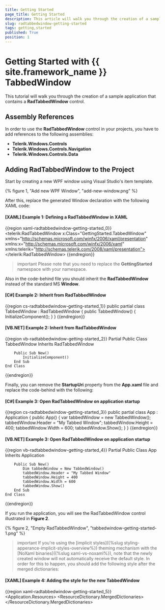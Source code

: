 ```yaml
---
title: Getting Started
page_title: Getting Started
description: This article will walk you through the creation of a sample application that contains a RadTabbedWindow control.
slug: radtabbedwindow-getting-started
tags: getting,started
published: True
position: 1
---
```


# Getting Started with {{ site.framework_name }} TabbedWindow

This tutorial will walk you through the creation of a sample application that contains a __RadTabbedWindow__ control. 

## Assembly References

In order to use the __RadTabbedWindow__ control in your projects, you have to add references to the following assemblies:			

* __Telerik.Windows.Controls__
* __Telerik.Windows.Controls.Navigation__
* __Telerik.Windows.Controls.Data__

## Adding RadTabbedWindow to the Project

Start by creating a new WPF window using Visual Studio's item template.

{% figure 1, "Add new WPF Window", "add-new-window.png" %}

After this, replace the generated Window declaration with the following XAML code:

#### __[XAML] Example 1: Defining a RadTabbedWindow in XAML__

{{region xaml-radtabbedwindow-getting-started_0}}
    <telerik:RadTabbedWindow x:Class="GettingStarted.TabbedWindow"
                xmlns="http://schemas.microsoft.com/winfx/2006/xaml/presentation"
                xmlns:x="http://schemas.microsoft.com/winfx/2006/xaml"
                xmlns:telerik="http://schemas.telerik.com/2008/xaml/presentation">
    </telerik:RadTabbedWindow>
{{endregion}}

>important Please note that you need to replace the **GettingStarted** namespace with your namespace.

Also in the code-behind file you should inherit the __RadTabbedWindow__ instead of the standard MS __Window__.

#### __[C#] Example 2: Inherit from RadTabbedWindow__

{{region cs-radtabbedwindow-getting-started_1}}
    public partial class TabbedWindow : RadTabbedWindow
    {
        public TabbedWindow()
        {
            InitializeComponent();
        }
    }
{{endregion}}

#### __[VB.NET] Example 2: Inherit from RadTabbedWindow__

{{region vb-radtabbedwindow-getting-started_2}}
	Partial Public Class TabbedWindow
		Inherits RadTabbedWindow

		Public Sub New()
			InitializeComponent()
		End Sub
	End Class
{{endregion}}

Finally, you can remove the **StartupUri** property from the **App.xaml** file and replace the code-behind with the following:

#### __[C#] Example 3: Open RadTabbedWindow on application startup__

{{region cs-radtabbedwindow-getting-started_3}}
    public partial class App : Application
    {
        public App()
        {
            var tabbedWindow = new TabbedWindow();
            tabbedWindow.Header = "My Tabbed Window";
            tabbedWindow.Height = 400;
            tabbedWindow.Width = 600;
            tabbedWindow.Show();
        }
    }
{{endregion}}

#### __[VB.NET] Example 3: Open RadTabbedWindow on application startup__

{{region vb-radtabbedwindow-getting-started_4}}
	Partial Public Class App
		Inherits Application

		Public Sub New()
			Dim tabbedWindow = New TabbedWindow()
			tabbedWindow.Header = "My Tabbed Window"
			tabbedWindow.Height = 400
			tabbedWindow.Width = 600
			tabbedWindow.Show()
		End Sub
	End Class
{{endregion}}

If you run the application, you will see the RadTabbedWindow control illustrated in __Figure 2__. 

{% figure 2, "Empty RadTabbedWindow", "tabbedwindow-getting-started-1.png" %}

>important If you're using the [implicit styles]({%slug styling-apperance-implicit-styles-overview%}) theming mechanism with the [NoXaml binaries]({%slug xaml-vs-noxaml%}), note that the newly created window will not automatically receive the default style. In order for this to happen, you should add the following style after the merged dictionaries:

#### __[XAML] Example 4: Adding the style for the new TabbedWindow__

{{region xaml-radtabbedwindow-getting-started_5}}
    <Application.Resources>
        <ResourceDictionary>
            <ResourceDictionary.MergedDictionaries>
                <ResourceDictionary Source="Themes/System.Windows.xaml" />
                <ResourceDictionary Source="Themes/Telerik.Windows.Controls.xaml" />
                <ResourceDictionary Source="Themes/Telerik.Windows.Controls.Navigation.xaml" />
            </ResourceDictionary.MergedDictionaries>
            <Style TargetType="local:TabbedWindow" BasedOn="{StaticResource RadTabbedWindowStyle}" />
        </ResourceDictionary>
    </Application.Resources>
{{endregion}}

## Add Tabs

You can add tabs to the window by directly defining them as its content.

#### __[XAML] Example 5: Adding Tabs to RadTabbedWindow in XAML__

{{region xaml-radtabbedwindow-getting-started_6}}
    <telerik:RadTabbedWindow x:Class="GettingStarted.TabbedWindow"
                xmlns="http://schemas.microsoft.com/winfx/2006/xaml/presentation"
                xmlns:x="http://schemas.microsoft.com/winfx/2006/xaml"
                xmlns:telerik="http://schemas.telerik.com/2008/xaml/presentation">
        <telerik:RadTabItem Header="Microsoft">
            <TextBlock Text="Microsoft Content" />
        </telerik:RadTabItem>
        <telerik:RadTabItem Header="Google">
            <TextBlock Text="Google Content" />
        </telerik:RadTabItem>
        <telerik:RadTabItem Header="Progress">
            <TextBlock Text="Progress Content" />
        </telerik:RadTabItem>
    </telerik:RadTabbedWindow>
{{endregion}}

Upon running the application, your RadTabbedWindow should now be populated with tabs as shown on **Figure 3**.

{% figure 3, "RadTabbedWindow with tabs", "tabbedwindow-getting-started-2.png" %}

Alternatively, you can set the **ItemsSource** property of the control or bind it to a collection in your viewmodel. You can find an example of how to do this in the [Data Binding]({%slug radtabbedwindow-data-binding%}) article.

## Setting a Theme

The controls from our suite support different themes. You can see how to apply a theme different than the default one in the [Setting a Theme]({%slug styling-apperance-implicit-styles-overview%}) help article.

>important Changing the theme using implicit styles will affect all controls that have styles defined in the merged resource dictionaries. This is applicable only for the controls in the scope in which the resources are merged. 

To change the theme, you can follow the steps below:
* Choose between the themes and add reference to the corresponding theme assembly (ex: **Telerik.Windows.Themes.Windows8.dll**). You can see the different themes applied in the **Theming** examples from our [WPF Controls Examples](https://demos.telerik.com/wpf/) application.

* Merge the resource dictionaries with the namespace required for the controls that you are using from the theme assembly. For __RadTabbedWindow__, you will need to merge the following resource dictionaries:

	* __System.Windows.xaml__
	* __Telerik.Windows.Controls.xaml__
	* __Telerik.Windows.Controls.Navigation.xaml__

__Example 6__ demonstrates how to merge the resource dictionaries so that they are applied globally for the entire application.

#### __[XAML] Example 6: Merge the ResourceDictionaries__  
{{region xaml-radtabbedwindow-getting-started_7}}
		<Application.Resources>
			<ResourceDictionary>
				<ResourceDictionary.MergedDictionaries>
	                <ResourceDictionary Source="/Telerik.Windows.Themes.Windows8;component/Themes/System.Windows.xaml"/>
	                <ResourceDictionary Source="/Telerik.Windows.Themes.Windows8;component/Themes/Telerik.Windows.Controls.xaml"/>
	                <ResourceDictionary Source="/Telerik.Windows.Themes.Windows8;component/Themes/Telerik.Windows.Controls.Navigation.xaml"/>
				</ResourceDictionary.MergedDictionaries>
	                <Style TargetType="local:TabbedWindow" BasedOn="{StaticResource RadTabbedWindowStyle}" />
			</ResourceDictionary>
		</Application.Resources>
{{endregion}}

__Figure 4__ shows __RadTabbedWindow__ with the **Windows8** theme applied.
	
{% figure 4, "RadTabbedWindow with the Windows8 theme", "tabbedwindow-getting-started-3.png" %}

## See Also

* [Key Properties]({%slug radtabbedwindow-key-properties%})
* [Events]({%slug radtabbedwindow-events%})
* [Styles and Templates]({%slug radtabbedwindow-styles-and-templates%})
